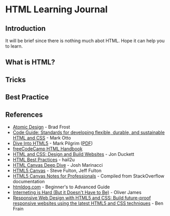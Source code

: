 # HTML Learning Journal

## Introduction

It will be brief since there is nothing much abot HTML. Hope it can help you to learn.

## What is HTML?

## Tricks

## Best Practice

## References

- [Atomic Design](https://atomicdesign.bradfrost.com/) - Brad Frost
- [Code Guide: Standards for developing flexible, durable, and sustainable HTML and CSS](http://mdo.github.io/code-guide/) - Mark Otto
- [Dive Into HTML5](http://diveinto.html5doctor.com) - Mark Pilgrim ([PDF](http://mislav.net/2011/10/dive-into-html5/))
- [freeCodeCamp HTML Handbook](https://www.freecodecamp.org/news/the-html-handbook/)
- [HTML and CSS: Design and Build Websites](https://www.amazon.com/HTML-CSS-Design-Build-Websites/dp/1118008189) - Jon Duckett
- [HTML Best Practices](https://github.com/hail2u/html-best-practices) - hail2u
- [HTML Canvas Deep Dive](http://joshondesign.com/p/books/canvasdeepdive/toc.html) - Josh Marinacci
- [HTML5 Canvas](https://www.oreilly.com/library/view/html5-canvas/9781449308032/ch01.html) - Steve Fulton, Jeff Fulton
- [HTML5 Canvas Notes for Professionals](https://goalkicker.com/HTML5CanvasBook/) - Compiled from StackOverflow documentation
- [htmldog.com](https://htmldog.com/guides/) - Beginner's to Advanced Guide
- [Interneting is Hard (But it Doesn't Have to Be)](https://www.internetingishard.com) - Oliver James
- [Responsive Web Design with HTML5 and CSS: Build future-proof responsive websites using the latest HTML5 and CSS techniques](https://www.amazon.com/Responsive-Web-Design-HTML5-CSS-dp-180324271X/dp/180324271X/ref=dp_ob_title_bk) - Ben Frain